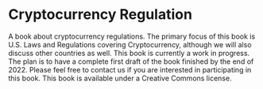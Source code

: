 # Cryptocurrency Regulation
A book about cryptocurrency regulations.  The primary focus of this book is U.S. Laws and Regulations covering Cryptocurrency, although we will also discuss other countries as well.
This book is currently a work in progress.  The plan is to have a complete first draft of the book finished by the end of 2022.
Please feel free to contact us if you are interested in participating in this book.
This book is available under a Creative Commons license.
